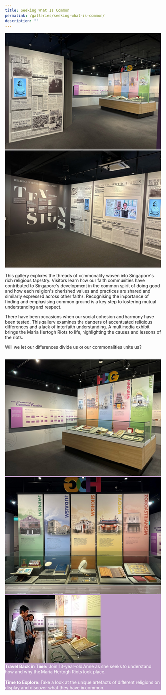```yaml
---
title: Seeking What Is Common
permalink: /galleries/seeking-what-is-common/
description: ""
---
```

<div class="row">
	<div class="col is-6"><img src="/images/Gallery%202%20-Artefacts.jpg" alt="Gallery 2 - Artefacts"/></div>
	<div class="col is-6"><img src="/images/Gallery%202%20Maria%20Hertogh.jpg" alt="Gallery 2 - Maria Hertogh"/></div>
</div>

This gallery explores the threads of commonality woven into Singapore's rich religious tapestry. Visitors learn how our faith communities have contributed to Singapore's development in the common spirit of doing good and how each religion's cherished values and practices are shared and similarly expressed across other faiths. Recognising the importance of finding and emphasising common ground is a key step to fostering mutual understanding and respect.

There have been occasions when our social cohesion and harmony have been tested. This gallery examines the dangers of accentuated religious differences and a lack of interfaith understanding. A multimedia exhibit brings the Maria Hertogh Riots to life, highlighting the causes and lessons of the riots.

Will we let our differences divide us or our commonalities unite us?<br /><br />
<div class="row" style="background: #bd9cc7;">
<div class="col is-6"><img src="/images/Gallery%202%20Common%20Practice%201.jpg" alt="Gallery 2 - Common Practice 1" /></div>
	<div class="col is-6"><img src="/images/Gallery%202%20Religions%202.jpg" alt="Gallery 2 - Religions 2" />
	</div>
	</div>
<div class="row" style="background: #bd9cc7; color:#fff;">
<div class="col is-4"><img src="/images/G2_highlights.jpg" alt="Gallery 2 Highlights" /></div>
	<div class="col is-8"><b>Travel Back in Time:</b> Join 13-year-old Anne as she seeks to understand how and why the Maria Hertogh Riots took place.<br /><br /><b>Time to Explore:</b> Take a look at the unique artefacts of different religions on display and discover what they have in common. </div>
	</div>